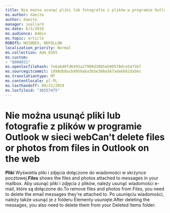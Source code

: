 ```yaml
---
title: Nie można usunąć pliki lub fotografie z plików w programie Outlook w sieci web
ms.author: daeite
author: daeite
manager: joallard
ms.date: 6/3/2019
ms.audience: Admin
ms.topic: article
ROBOTS: NOINDEX, NOFOLLOW
localization_priority: Normal
ms.collection: Adm_O365
ms.custom:
- "8000031"
ms.openlocfilehash: 7e6a6d0fd6493a27908d3885eb90570dce54f3bf
ms.sourcegitcommit: 1d98db8acb9959aba3b5e308a567ade6b62da56c
ms.translationtype: MT
ms.contentlocale: pl-PL
ms.lasthandoff: 08/22/2019
ms.locfileid: "36557475"
---
```

# <a name="cant-delete-files-or-photos-from-files-in-outlook-on-the-web"></a><span data-ttu-id="7a866-102">Nie można usunąć pliki lub fotografie z plików w programie Outlook w sieci web</span><span class="sxs-lookup"><span data-stu-id="7a866-102">Can't delete files or photos from files in Outlook on the web</span></span>

<span data-ttu-id="7a866-103">**Pliki** Wyświetla pliki i zdjęcia dołączone do wiadomości w skrzynce pocztowej.</span><span class="sxs-lookup"><span data-stu-id="7a866-103">**Files** shows the files and photos attached to messages in your mailbox.</span></span> <span data-ttu-id="7a866-104">Aby usunąć pliki i zdjęcia z plików, należy usunąć wiadomości e-mail, które są dołączone do.</span><span class="sxs-lookup"><span data-stu-id="7a866-104">To remove files and photos from Files, you need to delete the email messages they're attached to.</span></span> <span data-ttu-id="7a866-105">Po usunięciu wiadomości, należy także usunąć je z folderu Elementy usunięte.</span><span class="sxs-lookup"><span data-stu-id="7a866-105">After deleting the messages, you also need to delete them from your Deleted Items folder.</span></span>